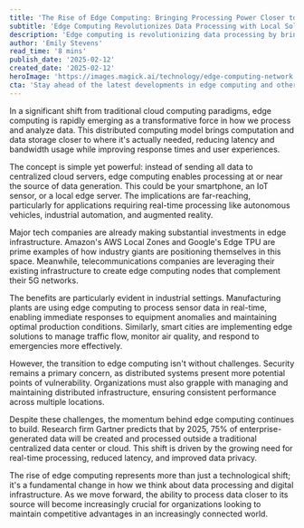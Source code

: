 ```yaml
---
title: 'The Rise of Edge Computing: Bringing Processing Power Closer to Users'
subtitle: 'Edge Computing Revolutionizes Data Processing with Local Solutions'
description: 'Edge computing is revolutionizing data processing by bringing computation closer to data sources, reducing latency and improving real-time capabilities. Major tech companies are investing heavily in edge infrastructure, while industries from manufacturing to smart cities are already seeing significant benefits from this distributed computing approach.'
author: 'Emily Stevens'
read_time: '8 mins'
publish_date: '2025-02-12'
created_date: '2025-02-12'
heroImage: 'https://images.magick.ai/technology/edge-computing-network.jpg'
cta: 'Stay ahead of the latest developments in edge computing and other transformative technologies. Follow us on LinkedIn for expert insights and analysis that keep you informed about the future of tech.'
---
```


In a significant shift from traditional cloud computing paradigms, edge computing is rapidly emerging as a transformative force in how we process and analyze data. This distributed computing model brings computation and data storage closer to where it's actually needed, reducing latency and bandwidth usage while improving response times and user experiences.

The concept is simple yet powerful: instead of sending all data to centralized cloud servers, edge computing enables processing at or near the source of data generation. This could be your smartphone, an IoT sensor, or a local edge server. The implications are far-reaching, particularly for applications requiring real-time processing like autonomous vehicles, industrial automation, and augmented reality.

Major tech companies are already making substantial investments in edge infrastructure. Amazon's AWS Local Zones and Google's Edge TPU are prime examples of how industry giants are positioning themselves in this space. Meanwhile, telecommunications companies are leveraging their existing infrastructure to create edge computing nodes that complement their 5G networks.

The benefits are particularly evident in industrial settings. Manufacturing plants are using edge computing to process sensor data in real-time, enabling immediate responses to equipment anomalies and maintaining optimal production conditions. Similarly, smart cities are implementing edge solutions to manage traffic flow, monitor air quality, and respond to emergencies more effectively.

However, the transition to edge computing isn't without challenges. Security remains a primary concern, as distributed systems present more potential points of vulnerability. Organizations must also grapple with managing and maintaining distributed infrastructure, ensuring consistent performance across multiple locations.

Despite these challenges, the momentum behind edge computing continues to build. Research firm Gartner predicts that by 2025, 75% of enterprise-generated data will be created and processed outside a traditional centralized data center or cloud. This shift is driven by the growing need for real-time processing, reduced latency, and improved data privacy.

The rise of edge computing represents more than just a technological shift; it's a fundamental change in how we think about data processing and digital infrastructure. As we move forward, the ability to process data closer to its source will become increasingly crucial for organizations looking to maintain competitive advantages in an increasingly connected world.